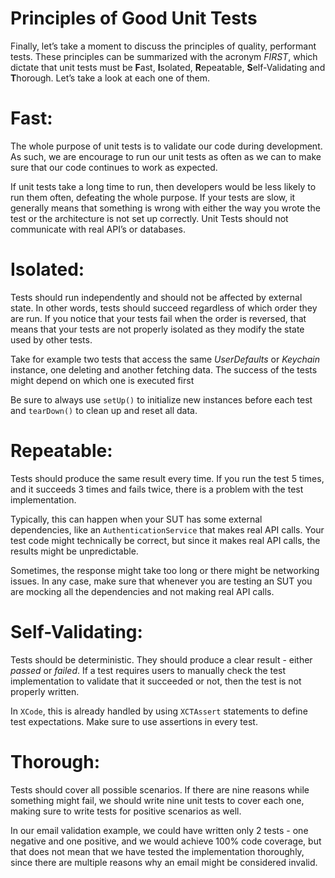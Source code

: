 # Principles of Good Unit Tests

Finally, let’s take a moment to discuss the principles of quality, performant tests. These principles can be summarized with the acronym *FIRST*, which dictate that unit tests must be **F**ast, **I**solated, **R**epeatable, **S**elf-Validating and **T**horough. Let’s take a look at each one of them.

# Fast:

The whole purpose of unit tests is to validate our code during development. As such, we are encourage to run our unit tests as often as we can to make sure that our code continues to work as expected.

If unit tests take a long time to run, then developers would be less likely to run them often, defeating the whole purpose. If your tests are slow, it generally means that something is wrong with either the way you wrote the test or the architecture is not set up correctly. Unit Tests should not communicate with real API’s or databases.

# Isolated:

Tests should run independently and should not be affected by external state. In other words, tests should succeed regardless of which order they are run. If you notice that your tests fail when the order is reversed, that means that your tests are not properly isolated as they modify the state used by other tests.

Take for example two tests that access the same *UserDefaults* or *Keychain* instance, one deleting and another fetching data. The success of the tests might depend on which one is executed first

Be sure to always use `setUp()` to initialize new instances before each test and `tearDown()` to clean up and reset all data.

# Repeatable:

Tests should produce the same result every time. If you run the test 5 times, and it succeeds 3 times and fails twice, there is a problem with the test implementation.

Typically, this can happen when your SUT has some external dependencies, like an `AuthenticationService` that makes real API calls. Your test code might technically be correct, but since it makes real API calls, the results might be unpredictable.

Sometimes, the response might take too long or there might be networking issues. In any case, make sure that whenever you are testing an SUT you are mocking all the dependencies and not making real API calls.

# Self-Validating:

Tests should be deterministic. They should produce a clear result - either *passed* or *failed*. If a test requires users to manually check the test implementation to validate that it succeeded or not, then the test is not properly written.

In `XCode`, this is already handled by using `XCTAssert` statements to define test expectations. Make sure to use assertions in every test.

# Thorough:

Tests should cover all possible scenarios. If there are nine reasons while something might fail, we should write nine unit tests to cover each one, making sure to write tests for positive scenarios as well.

In our email validation example, we could have written only 2 tests - one negative and one positive, and we would achieve 100% code coverage, but that does not mean that we have tested the implementation thoroughly, since there are multiple reasons why an email might be considered invalid.

